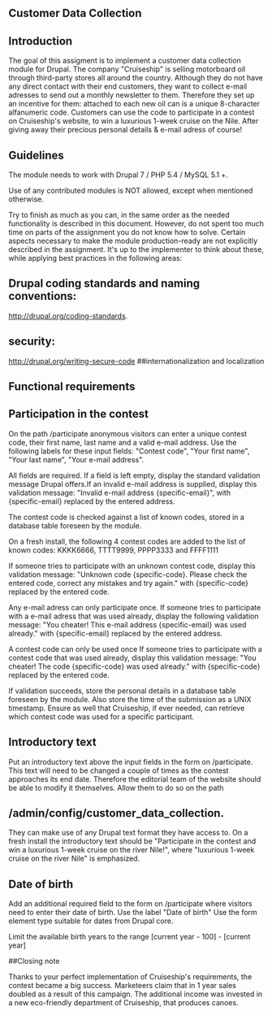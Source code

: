 ## Customer Data Collection
## Introduction
The goal of this assigment is to implement a customer data collection module for Drupal.
The company "Cruiseship" is selling motorboard oil through third-party stores all around the
country. Although they do not have any direct contact with their end customers, they want
to collect e-mail adresses to send out a monthly newsletter to them. Therefore they set up
an incentive for them: attached to each new oil can is a unique 8-character alfanumeric
code. Customers can use the code to participate in a contest on Cruiseship's website, to
win a luxurious 1-week cruise on the Nile. After giving away their precious personal details & e-mail adress of course!

## Guidelines

The module needs to work with Drupal 7 / PHP 5.4 / MySQL 5.1 +.

Use of any contributed modules is NOT allowed, except when mentioned otherwise.

Try to finish as much as you can, in the same order as the needed functionality is described
in this document. However, do not spent too much time on parts of the assignment you do
not know how to solve.
Certain aspects necessary to make the module production-ready are not explicitly described
in the assignment. It's up to the implementer to think about these, while applying best
practices in the following areas:

## Drupal coding standards and naming conventions: 
http://drupal.org/coding-standards.
## security: 
http://drupal.org/writing-secure-code
##internationalization and localization

## Functional requirements
## Participation in the contest

On the path /participate anonymous visitors can enter a unique contest code, their
first name, last name and a valid e-mail address.
Use the following labels for these input fields: "Contest code", "Your first name",
"Your last name", "Your e-mail address".

All fields are required. If a field is left empty, display the standard validation message
Drupal offers.If an invalid e-mail address is supplied, display this validation message: "Invalid e-mail address {specific-email}", with {specific-email} replaced by the entered address.

The contest code is checked against a list of known codes, stored in a database
table foreseen by the module.

On a fresh install, the following 4 contest codes are added to the list of known codes:
KKKK6666, TTTT9999, PPPP3333 and FFFF1111

If someone tries to participate with an unknown contest code, display this validation
message: "Unknown code {specific-code}. Please check the entered code, correct
any mistakes and try again." with {specific-code} replaced by the entered code.

Any e-mail adress can only participate once.
If someone tries to participate with a e-mail adress that was used already, display the
following validation message: "You cheater! This e-mail address {specific-email} was
used already." with {specific-email} replaced by the entered address.

A contest code can only be used once
If someone tries to participate with a contest code that was used already, display this
validation message: "You cheater! The code {specific-code} was used already." with
{specific-code} replaced by the entered code.

If validation succeeds, store the personal details in a database table foreseen by the
module. Also store the time of the submission as a UNIX timestamp. Ensure as well
that Cruiseship, if ever needed, can retrieve which contest code was used for a
specific participant.

## Introductory text
Put an introductory text above the input fields in the form on /participate.
This text will need to be changed a couple of times as the contest approaches its end
date. Therefore the editorial team of the website should be able to modify it
themselves. Allow them to do so on the path
## /admin/config/customer_data_collection.

They can make use of any Drupal text format they have access to.
On a fresh install the introductory text should be "Participate in the contest and win a
luxurious 1-week cruise on the river Nile!", where "luxurious 1-week cruise on the
river Nile" is emphasized.

## Date of birth
Add an additional required field to the form on /participate where visitors need to
enter their date of birth. Use the label "Date of birth"
Use the form element type suitable for dates from Drupal core.

Limit the available birth years to the range [current year - 100] - [current year]

##Closing note

Thanks to your perfect implementation of Cruiseship's requirements, the contest became a
big success. Marketeers claim that in 1 year sales doubled as a result of this campaign.
The additional income was invested in a new eco-friendly department of Cruiseship, that
produces canoes.
